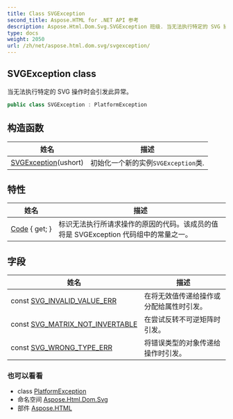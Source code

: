 ```yaml
---
title: Class SVGException
second_title: Aspose.HTML for .NET API 参考
description: Aspose.Html.Dom.Svg.SVGException 班级. 当无法执行特定的 SVG 操作时会引发此异常
type: docs
weight: 2050
url: /zh/net/aspose.html.dom.svg/svgexception/
---
```

## SVGException class

当无法执行特定的 SVG 操作时会引发此异常。

```csharp
public class SVGException : PlatformException
```

## 构造函数

| 姓名 | 描述 |
| --- | --- |
| [SVGException](svgexception/)(ushort) | 初始化一个新的实例`SVGException`类. |

## 特性

| 姓名 | 描述 |
| --- | --- |
| [Code](../../aspose.html.dom.svg/svgexception/code/) { get; } | 标识无法执行所请求操作的原因的代码。该成员的值将是 SVGException 代码组中的常量之一。 |

## 字段

| 姓名 | 描述 |
| --- | --- |
| const [SVG_INVALID_VALUE_ERR](../../aspose.html.dom.svg/svgexception/svg_invalid_value_err/) | 在将无效值传递给操作或分配给属性时引发。 |
| const [SVG_MATRIX_NOT_INVERTABLE](../../aspose.html.dom.svg/svgexception/svg_matrix_not_invertable/) | 在尝试反转不可逆矩阵时引发。 |
| const [SVG_WRONG_TYPE_ERR](../../aspose.html.dom.svg/svgexception/svg_wrong_type_err/) | 将错误类型的对象传递给操作时引发。 |

### 也可以看看

* class [PlatformException](../../aspose.html/platformexception/)
* 命名空间 [Aspose.Html.Dom.Svg](../../aspose.html.dom.svg/)
* 部件 [Aspose.HTML](../../)


